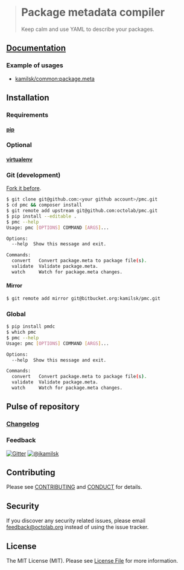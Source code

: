 > # Package metadata compiler
>
> Keep calm and use YAML to describe your packages.

## [Documentation](https://github.com/octolab/pmc/wiki)

### Example of usages

- [kamilsk/common:package.meta](https://github.com/kamilsk/Common/blob/3.x/package.meta)

## Installation

### Requirements

#### [pip](http://pip.readthedocs.io/en/latest/installing/)

### Optional

#### [virtualenv](https://virtualenv.pypa.io/en/stable/installation.html)

### Git (development)

[Fork it before](https://github.com/octolab/pmc/fork).

```bash
$ git clone git@github.com:<your github account>/pmc.git
$ cd pmc && composer install
$ git remote add upstream git@github.com:octolab/pmc.git
$ pip install --editable .
$ pmc --help
Usage: pmc [OPTIONS] COMMAND [ARGS]...

Options:
  --help  Show this message and exit.

Commands:
  convert   Convert package.meta to package file(s).
  validate  Validate package.meta.
  watch     Watch for package.meta changes.
```

#### Mirror

```bash
$ git remote add mirror git@bitbucket.org:kamilsk/pmc.git
```

### Global

```bash
$ pip install pmdc
$ which pmc
$ pmc --help
Usage: pmc [OPTIONS] COMMAND [ARGS]...

Options:
  --help  Show this message and exit.

Commands:
  convert   Convert package.meta to package file(s).
  validate  Validate package.meta.
  watch     Watch for package.meta changes.
```

## Pulse of repository

### [Changelog](CHANGELOG.md)

### Feedback

[![Gitter](https://badges.gitter.im/Join%20Chat.svg)](https://gitter.im/octolab/pmc)
[![@ikamilsk](https://img.shields.io/badge/author-%40ikamilsk-blue.svg)](https://twitter.com/ikamilsk)

## Contributing

Please see [CONTRIBUTING](CONTRIBUTING.md) and [CONDUCT](CONDUCT.md) for details.

## Security

If you discover any security related issues, please email feedback@octolab.org instead of using the issue tracker.

## License

The MIT License (MIT). Please see [License File](LICENSE.md) for more information.
